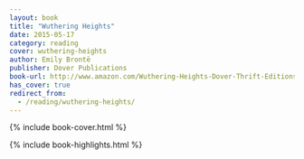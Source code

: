 ```yaml
---
layout: book
title: "Wuthering Heights"
date: 2015-05-17
category: reading
cover: wuthering-heights
author: Emily Brontë
publisher: Dover Publications
book-url: http://www.amazon.com/Wuthering-Heights-Dover-Thrift-Editions-ebook/dp/B008TVLWEU/
has_cover: true
redirect_from:
  - /reading/wuthering-heights/
---
```

{% include book-cover.html %}

{% include book-highlights.html %}
